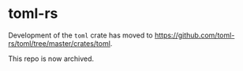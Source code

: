 # toml-rs

Development of the `toml` crate has moved to https://github.com/toml-rs/toml/tree/master/crates/toml.

This repo is now archived.

